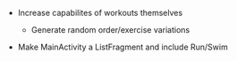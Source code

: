 - Increase capabilites of workouts themselves
	- Generate random order/exercise variations

- Make MainActivity a ListFragment and include Run/Swim
